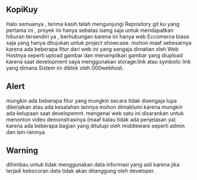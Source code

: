 ## KopiKuy 
Halo semuanya , terima kasih telah mengunjungi Repository git ku yang pertama ini , proyek ini hanya sebatas iseng saja untuk mendapatkan hiburan tersendiri ya , berhubungan karena ini hanya web Eccomerce biasa saja yang hanya ditujukan untuk project showcase. mohon maaf sebesarnya karena ada beberapa fitur dari web ini yang sengaja dimatian oleh Web Hostnya seperti upload gambar dan menampilkan gambar yang diupload karena saat development saya menggunakan storage:link atau symbolic link yang dimana Sistem ini diblok oleh 000webhost. 

## Alert
mungkin ada beberapa fitur yang mungkin secara tidak disengaja lupa dikerjakan  atau ada kesalahan lainnya mohon dimaklumi karena mungkin ada kelupaan saat 
developemnt. mengenai web satu ini disarankan untuk menonton video demonstrasinya (maaf kalau tidak ada penjelasan ya) karena ada beberapa bagian yang ditutupi oleh middleware seperti admin dan lain-lainnya.

## Warning
dihimbau untuk tidak menggunakan data informasi yang asli karena jika terjadi kebocoran data tidak akan ditanggung oleh developer. 
